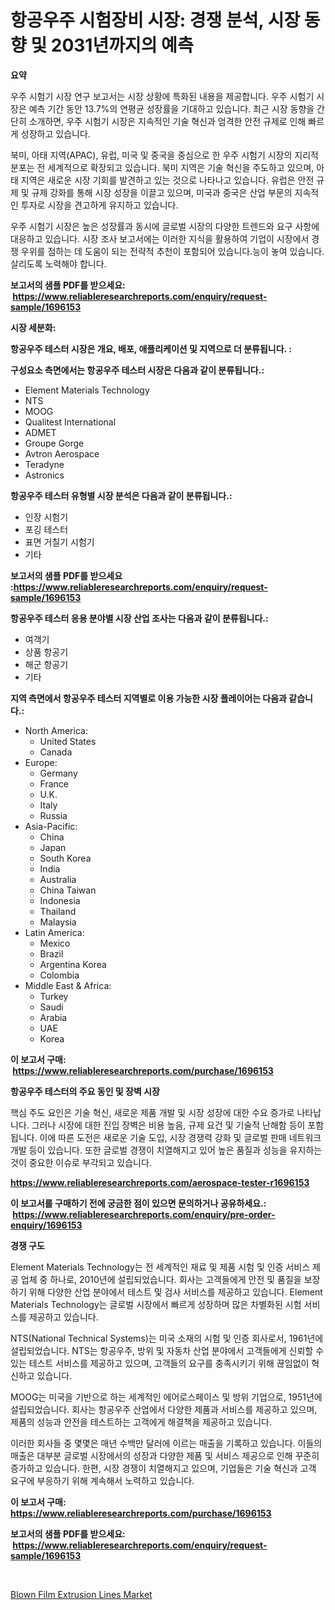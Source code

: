 <p><h1>항공우주 시험장비 시장: 경쟁 분석, 시장 동향 및 2031년까지의 예측</h1></p><p><strong>요약</strong></p>
<p><p>우주 시험기 시장 연구 보고서는 시장 상황에 특화된 내용을 제공합니다. 우주 시험기 시장은 예측 기간 동안 13.7%의 연평균 성장률을 기대하고 있습니다. 최근 시장 동향을 간단히 소개하면, 우주 시험기 시장은 지속적인 기술 혁신과 엄격한 안전 규제로 인해 빠르게 성장하고 있습니다.</p><p>북미, 아태 지역(APAC), 유럽, 미국 및 중국을 중심으로 한 우주 시험기 시장의 지리적 분포는 전 세계적으로 확장되고 있습니다. 북미 지역은 기술 혁신을 주도하고 있으며, 아태 지역은 새로운 시장 기회를 발견하고 있는 것으로 나타나고 있습니다. 유럽은 안전 규제 및 규제 강화를 통해 시장 성장을 이끌고 있으며, 미국과 중국은 산업 부문의 지속적인 투자로 시장을 견고하게 유지하고 있습니다.</p><p>우주 시험기 시장은 높은 성장률과 동시에 글로벌 시장의 다양한 트렌드와 요구 사항에 대응하고 있습니다. 시장 조사 보고서에는 이러한 지식을 활용하여 기업이 시장에서 경쟁 우위를 점하는 데 도움이 되는 전략적 추천이 포함되어 있습니다.능이 놓여 있습니다.살리도록 노력해야 합니다.</p></p>
<p><strong>보고서의 샘플 PDF를 받으세요: &nbsp;<a href="https://www.reliableresearchreports.com/enquiry/request-sample/1696153">https://www.reliableresearchreports.com/enquiry/request-sample/1696153</a></strong></p>
<p><strong>시장 세분화:</strong></p>
<p><strong> 항공우주 테스터 시장은 개요, 배포, 애플리케이션 및 지역으로 더 분류됩니다. :</strong></p>
<p><strong>구성요소 측면에서는 항공우주 테스터 시장은 다음과 같이 분류됩니다.:</strong></p>
<p><ul><li>Element Materials Technology</li><li>NTS</li><li>MOOG</li><li>Qualitest International</li><li>ADMET</li><li>Groupe Gorge</li><li>Avtron Aerospace</li><li>Teradyne</li><li>Astronics</li></ul></p>
<p><strong> 항공우주 테스터 유형별 시장 분석은 다음과 같이 분류됩니다.:</strong></p>
<p><ul><li>인장 시험기</li><li>포깅 테스터</li><li>표면 거칠기 시험기</li><li>기타</li></ul></p>
<p><strong>보고서의 샘플 PDF를 받으세요 :<a href="https://www.reliableresearchreports.com/enquiry/request-sample/1696153">https://www.reliableresearchreports.com/enquiry/request-sample/1696153</a></strong></p>
<p><strong> 항공우주 테스터 응용 분야별 시장 산업 조사는 다음과 같이 분류됩니다.:</strong></p>
<p><ul><li>여객기</li><li>상품 항공기</li><li>해군 항공기</li><li>기타</li></ul></p>
<p><strong>지역 측면에서 항공우주 테스터 지역별로 이용 가능한 시장 플레이어는 다음과 같습니다.:</strong></p>
<p><ul>
    <li>
        North America:
        <ul>
            <li>United States</li>
            <li>Canada</li>
        </ul>
    </li>
    <li>
        Europe:
        <ul>
            <li>Germany</li>
            <li>France</li>
            <li>U.K.</li>
            <li>Italy</li>
            <li>Russia</li>
        </ul>
    </li>
    <li>
        Asia-Pacific:
        <ul>
            <li>China</li>
            <li>Japan</li>
            <li>South Korea</li>
            <li>India</li>
            <li>Australia</li>
            <li>China Taiwan</li>
            <li>Indonesia</li>
            <li>Thailand</li>
            <li>Malaysia</li>
        </ul>
    </li>
    <li>
        Latin America:
        <ul>
            <li>Mexico</li>
            <li>Brazil</li>
            <li>Argentina Korea</li>
            <li>Colombia</li>
        </ul>
    </li>
    <li>
        Middle East & Africa:
        <ul>
            <li>Turkey</li>
            <li>Saudi</li>
            <li>Arabia</li>
            <li>UAE</li>
            <li>Korea</li>
        </ul>
    </li>
    </ul></p>
<p><strong>이 보고서 구매: &nbsp;<a href="https://www.reliableresearchreports.com/purchase/1696153">https://www.reliableresearchreports.com/purchase/1696153</a></strong></p>
<p><strong>항공우주 테스터의 주요 동인 및 장벽 시장</strong></p>
<p><p>핵심 주도 요인은 기술 혁신, 새로운 제품 개발 및 시장 성장에 대한 수요 증가로 나타납니다. 그러나 시장에 대한 진입 장벽은 비용 높음, 규제 요건 및 기술적 난해함 등이 포함됩니다. 이에 따른 도전은 새로운 기술 도입, 시장 경쟁력 강화 및 글로벌 판매 네트워크 개발 등이 있습니다. 또한 글로벌 경쟁이 치열해지고 있어 높은 품질과 성능을 유지하는 것이 중요한 이슈로 부각되고 있습니다.</p></p>
<p><strong><a href="https://www.reliableresearchreports.com/aerospace-tester-r1696153">https://www.reliableresearchreports.com/aerospace-tester-r1696153</a></strong></p>
<p><strong>이 보고서를 구매하기 전에 궁금한 점이 있으면 문의하거나 공유하세요.: &nbsp;<a href="https://www.reliableresearchreports.com/enquiry/pre-order-enquiry/1696153">https://www.reliableresearchreports.com/enquiry/pre-order-enquiry/1696153</a></strong></p>
<p><strong>경쟁 구도</strong></p>
<p><p>Element Materials Technology는 전 세계적인 재료 및 제품 시험 및 인증 서비스 제공 업체 중 하나로, 2010년에 설립되었습니다. 회사는 고객들에게 안전 및 품질을 보장하기 위해 다양한 산업 분야에서 테스트 및 검사 서비스를 제공하고 있습니다. Element Materials Technology는 글로벌 시장에서 빠르게 성장하며 많은 차별화된 시험 서비스를 제공하고 있습니다.</p><p>NTS(National Technical Systems)는 미국 소재의 시험 및 인증 회사로서, 1961년에 설립되었습니다. NTS는 항공우주, 방위 및 자동차 산업 분야에서 고객들에게 신뢰할 수 있는 테스트 서비스를 제공하고 있으며, 고객들의 요구를 충족시키기 위해 끊임없이 혁신하고 있습니다.</p><p>MOOG는 미국을 기반으로 하는 세계적인 에어로스페이스 및 방위 기업으로, 1951년에 설립되었습니다. 회사는 항공우주 산업에서 다양한 제품과 서비스를 제공하고 있으며, 제품의 성능과 안전을 테스트하는 고객에게 해결책을 제공하고 있습니다.</p><p>이러한 회사들 중 몇몇은 매년 수백만 달러에 이르는 매출을 기록하고 있습니다. 이들의 매출은 대부분 글로벌 시장에서의 성장과 다양한 제품 및 서비스 제공으로 인해 꾸준히 증가하고 있습니다. 한편, 시장 경쟁이 치열해지고 있으며, 기업들은 기술 혁신과 고객 요구에 부응하기 위해 계속해서 노력하고 있습니다.</p></p>
<p><strong>이 보고서 구매: &nbsp; <a href="https://www.reliableresearchreports.com/purchase/1696153">https://www.reliableresearchreports.com/purchase/1696153</a></strong></p>
<p><strong>보고서의 샘플 PDF를 받으세요: &nbsp;<a href="https://www.reliableresearchreports.com/enquiry/request-sample/1696153">https://www.reliableresearchreports.com/enquiry/request-sample/1696153</a></strong><strong></strong></p>
<p>&nbsp;</p>
<p><p><a href="https://github.com/NorbertYates/Market-Research-Report-List-4/blob/main/blown-film-extrusion-lines-market.md">Blown Film Extrusion Lines Market</a></p></p>